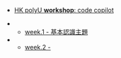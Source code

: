 - [HK polyU **workshop**: code copilot]()

- - [week.1 - 基本認識主題 ](weeks/week1)

- - [week.2 - ](weeks/week2)

